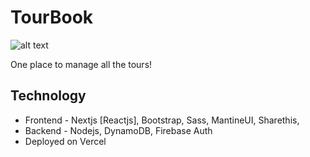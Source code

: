 # TourBook

![alt text][logo]

[logo]: https://tour-book.s3.ap-south-1.amazonaws.com/tourbook.jpg "Tourbook"

One place to manage all the tours!

## Technology

 - Frontend - Nextjs [Reactjs], Bootstrap, Sass, MantineUI, Sharethis,  
 - Backend - Nodejs, DynamoDB, Firebase Auth
 - Deployed on Vercel
